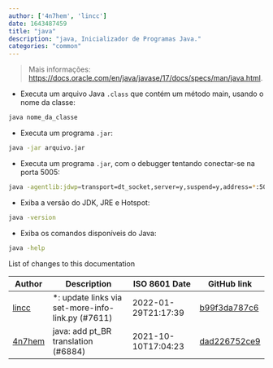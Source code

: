 ```yaml
---
author: ['4n7hem', 'lincc']
date: 1643487459
title: "java"
description: "java, Inicializador de Programas Java."
categories: "common"
---
```

> Mais informações: <https://docs.oracle.com/en/java/javase/17/docs/specs/man/java.html>.

- Executa um arquivo Java `.class` que contém um método main, usando o nome da classe:

```bash
java nome_da_classe
```

- Executa um programa `.jar`:

```bash
java -jar arquivo.jar
```

- Executa um programa `.jar`, com o debugger tentando conectar-se na porta 5005:

```bash
java -agentlib:jdwp=transport=dt_socket,server=y,suspend=y,address=*:5005 -jar arquivo.jar
```

- Exiba a versão do JDK, JRE e Hotspot:

```bash
java -version
```

- Exiba os comandos disponíveis do Java:

```bash
java -help
```
List of changes to this documentation


Author | Description | ISO 8601 Date | GitHub link
------|-----|-----|-----
[lincc](mailto:46962923+blueskyson@users.noreply.github.com) | *: update links via set-more-info-link.py (#7611) | 2022-01-29T21:17:39 | [b99f3da787c6](https://github.com/tldr-pages/tldr/commit/b99f3da787c6f43a545b9cb5ebd8265b1367fbc4)
[4n7hem](mailto:48725919+4n7hem@users.noreply.github.com) | java: add pt_BR translation (#6884) | 2021-10-10T17:04:23 | [dad226752ce9](https://github.com/tldr-pages/tldr/commit/dad226752ce90d8c65cc6289585cde78fd79b6bf)

